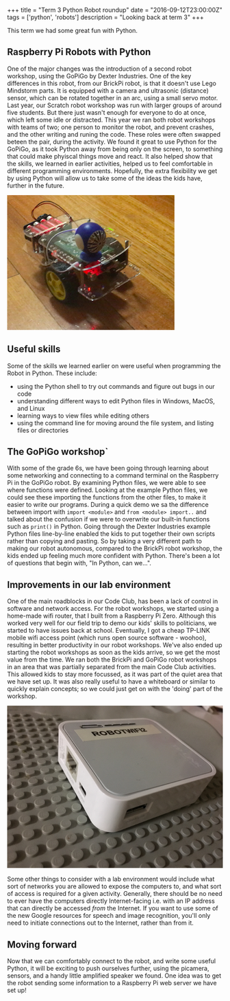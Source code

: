 +++
title = "Term 3 Python Robot roundup"
date = "2016-09-12T23:00:00Z"
tags = ['python', 'robots']
description = "Looking back at term 3"
+++


This term we had some great fun with Python.

## Raspberry Pi Robots with Python
One of the major changes was the introduction of a second robot workshop, using the GoPiGo by Dexter Industries. One of the key differences in this robot, from our BrickPi robot, is that it doesn't use Lego Mindstorm parts. It is equipped with a camera and ultrasonic (distance) sensor, which can be rotated together in an arc, using a small servo motor. Last year, our Scratch robot workshop was run with larger groups of around five students. But there just wasn't enough for everyone to do at once, which left some idle or distracted. This year we ran both robot workshops with teams of two; one person to monitor the robot, and prevent crashes, and the other writing and runing the code. These roles were often swapped beteen the pair, during the activity. We found it great to use Python for the GoPiGo, as it took Python away from being only on the screen, to something that could make phyiscal things move and react. It also helped show that the skills, we learned in earlier activities, helped us to feel comfortable in different programming environments. Hopefully, the extra flexibility we get by using Python will allow us to take some of the ideas the kids have, further in the future.

![screenshot](/images/gopigo_in_action.png)

## Useful skills
Some of the skills we learned earlier on were  useful when programming the Robot in Python. These include:

 - using the Python shell to try out commands and figure out bugs in our code
 - understanding different ways to edit Python files in Windows, MacOS, and Linux
 - learning ways to view files while editing others
 - using the command line for moving around the file system, and listing files or directories

## The GoPiGo workshop`
With some of the grade 6s, we have been going through learning about some networking and connecting to a command terminal on the Raspberry Pi in the GoPiGo robot. By examining Python files, we were able to see where functions were defined. Looking at the example Python files, we could see these importing the functions from the other files, to make it easier to write our programs. During a quick demo we sa the difference between import with `import <module>` and `from <module> import..` and talked about the confusion if we were to overwrite our built-in functions such as `print()` in Python. Going through the Dexter Industries example Python files line-by-line enabled the kids to put together their own scripts rather than copying and pasting. So by taking a very different path to making our robot autonomous, compared to the BrickPi robot workshop, the kids ended up feeling much more confident with Python. There's been a lot of questions that begin with, "In Python, can we...".

## Improvements in our lab environment
One of the main roadblocks in our Code Club, has been a lack of control in software and network access. For the robot workshops, we started using a home-made wifi router, that I built from a Raspberry Pi Zero. Although this worked very well for our field trip to demo our kids' skills to politicians, we started to have issues back at school. Eventually, I got a cheap TP-LINK mobile wifi access point (which runs open source software -  woohoo), resulting in better productivity in our robot workshops. We've also ended up starting the robot workshops as soon as the kids arrive, so we get the most value from the time. We ran both the BrickPi and GoPiGo robot workshops in an area that was partially separated from the main Code Club activities. This allowed kids to stay more focussed, as it was part of the quiet area that we have set up. It was also really useful to have a whiteboard or similar to quickly explain concepts; so we could just get on with the 'doing' part of the workshop.

![screenshot](/images/router.png)

Some other things to consider with a lab environment would include what sort of networks you are allowed to expose the computers to, and what sort of access is required for a given activity. Generally, there should be no need to ever have the computers directly Internet-facing i.e. with an IP address that can directly be accessed *from* the Internet. If you want to use some of the new Google resources for speech and image recognition, you'll only need to initiate connections out to the Internet, rather than from it.

## Moving forward
Now that we can comfortably connect to the robot, and write some useful Python, it will be exciting to push ourselves further, using the picamera, sensors, and a handy little amplified speaker we found. One idea was to get the robot sending some information to a Raspberry Pi web server we have set up! 
